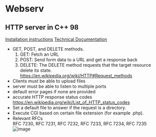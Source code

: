 # Webserv
## HTTP server in C++ 98

[Installation instructions](docs/install.md)
[Technical Documentation](docs/documentation.md)
- GET, POST, and DELETE methods.
    1. GET: Fetch an URL  
    2. POST: Send form data to a URL and get a response back  
    3. DELETE: The DELETE method requests that the target resource delete its state.  
https://en.wikipedia.org/wiki/HTTP#Request_methods  
- Clients must be able to upload files
- server must be able to listen to multiple ports
- default error pages if none are provided
- accurate HTTP response status codes  
https://en.wikipedia.org/wiki/List_of_HTTP_status_codes  
- Set a default file to answer if the request is a directory.
- Execute CGI based on certain file extension (for example .php).
- Relevant RFCs  
RFC 7230, RFC 7231, RFC 7232, RFC 7233, RFC 7234, RFC 7235  
![image](https://user-images.githubusercontent.com/71138634/231741862-8518d519-c24b-4267-9444-889be657f609.png)
